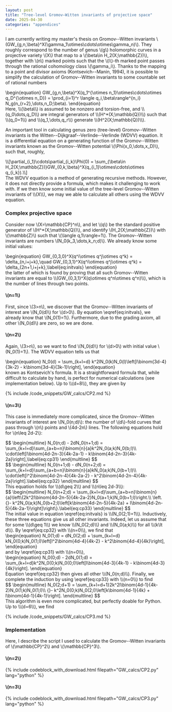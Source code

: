 ```yaml
---
layout: post
title: "Tree-level Gromov–Witten invariants of projective space"
date: 2025-04-30
categories: "appendices"
---
```


I am currently writing my master's thesis on Gromov--Witten invariants \\(GW_{g,n,\beta}^X(\gamma_1\otimes\cdots\otimes\gamma_n)\\). They roughly correspond to the number of genus \\(g\\) holomorphic curves in a projective variety \\(X\\) that map to a \\(\beta\in H_2(X;\mathbb{Z})\\), together with \\(n\\) marked points such that the \\(i\\)-th marked point passes through the rational cohomology class \\(\gamma_i\\). Thanks to the mapping to a point and divisor axioms (Kontsevich--Manin, 1994), it is possible to simplify the calculation of Gromov--Witten invariants to some countable set of rational numbers
<div class="math">
\begin{equation}
    GW_{g,n,\beta}^X(q_1^{\otimes n_1}\otimes\cdots\otimes q_D^{\otimes n_D}) = \prod_{i=1}^r \langle q_i,\beta\rangle^{n_i} N_g(n_{r+2},\dots,n_D;\beta).
\end{equation}
</div>
Here, \\(\beta\\) is assumed to be nonzero and torsion-free, and \\(q_0\dots,q_D\\) are integral generators of \\(H^*(X;\mathbb{Q})\\) such that \\(q_0=1\\) and \\(q_1,\dots,q_r\\) generate \\(H^2(X;\mathbb{Q})\\).

An important tool in calculating genus zero (tree-level) Gromov--Witten invariants is the Witten--Dijkgraaf--Verlinde--Verlinde (WDVV) equation. It is a differential equation on a generating function of the Gromov--Witten invariants known as the Gromov--Witten potential \\(\Phi(x_0,\dots,x_D)\\), such that, roughly,
<div class="math">
\\[\partial_{i_1}\cdots\partial_{i_k}\Phi(0) = \sum_{\beta\in H_2(X;\mathbb{Z})}GW_{0,k,\beta}^X(q_{i_1}\otimes\cdots\otimes q_{i_k}).\\]
</div>
The WDVV equation is a method of generating recursive methods. However, it does not directly provide a formula, which makes it challenging to work with. If we then know some initial value of the tree-level Gromov--Witten invariants of \\(X\\), we may we able to calculate all others using the WDVV equation.

### Complex projective space

Consider now \\(X=\mathbb{CP}^n\\), and let \\(q\\) be the standard positive generator of \\(H^*(X;\mathbb{Q})\\), and identify \\(H_2(X;\mathbb{Z})\\) with \\(\mathbb{Z}\\) such that \\(\langle q,1\rangle=1\\). The Gromov--Witten invariants are numbers \\(N_0(k_3,\dots,k_n;d)\\). We already know some initial values:
<div class="math">
\begin{equation}
    GW_{0,3,0}^X(q^i\otimes q^j\otimes q^k) = \delta_{n,i+j+k},\quad GW_{0,3,1}^X(q^i\otimes q^j\otimes q^k) = \delta_{2n+1,i+j+k},\label{eq:initvals}
\end{equation}
</div>
the latter of which is found by proving that all such Gromov--Witten invariants are equal to \\(GW_{0,3,1}^X(q\otimes q^n\otimes q^n)\\), which is the number of lines through two points.

#### \\(n=1\\)

First, since \\(3>n\\), we discover that the Gromov--Witten invariants of interest are \\(N_0(d)\\) for \\(d>0\\). By equation \eqref{eq:initvals}, we already know that \\(N_0(1)=1\\). Furthermore, due to the grading axiom, all other \\(N_0(d)\\) are zero, so we are done.

#### \\(n=2\\)

Again, \\(3>n\\), so we want to find \\(N_0(d)\\) for \\(d>0\\) with initial value \\(N_0(1)=1\\). The WDVV equation tells us that
<div class="math">
\begin{equation}
    N_0(d) = \sum_{k+l=d} k^2lN_0(k)N_0(l)\left[l\binom{3d-4}{3k-2} - k\binom{3d-4}{3k-1}\right],
\end{equation}
</div>
known as Kontsevich's formula. It is a straightforward formula that, while difficult to calculate by hand, is perfect for numerical calculations (see implementation below). Up to \\(d=8\\), they are given by

{% include /code_snippets/GW_calcs/CP2.md %}

#### \\(n=3\\)

This case is immediately more complicated, since the Gromov--Witten invariants of interest are \\(N_0(n;d)\\): the number of \\(d\\)-fold curves that pass through \\(n\\) points and \\(4d-2n\\) lines.
The following equations hold for \\(n\leq 2d-2\\):
<div class="math">
$$
\begin{multline}
    N_0(n;d) - 2dN_0(n+1;d) = \sum_{k+l=d}\sum_{a+b=n}\binom{n}{a}k^2N_0(a;k)N_0(b;l)\\
    \cdot\left[l\binom{4d-2n-3}{4k-2a-1} - k\binom{4d-2n-3}{4k-2a}\right],\label{eq:cp31}
\end{multline}
$$
</div>
<div class="math">
$$
\begin{multline}
    N_0(n+1;d) - dN_0(n+2;d) = \sum_{k+l=d}\sum_{a+b=n}\binom{n}{a}kN_0(a;k)N_0(b+1;l)\\
    \cdot\left[l^2\binom{4d-2n-4}{4k-2a-2} - k^2\binom{4d-2n-4}{4k-2a}\right].\label{eq:cp32}
\end{multline}
$$
</div>
This equation holds for \\(d\geq 2\\) and \\(n\leq 2d-3\\):
<div class="math">
$$
\begin{multline}
    N_0(n+2;d) = \sum_{k+l=d}\sum_{a+b=n}\binom{n}{a}\left\{2k^2l\binom{4d-2n-5}{4k-2a-2}N_0(a+1;k)N_0(b+1;l)\right.\\
    \left.{}- k^2N_0(a;k)N_0(b+2;l)\left[k\binom{4d-2n-5}{4k-2a} + l\binom{4d-2n-5}{4k-2a-1}\right]\right\}.\label{eq:cp33}
\end{multline}
$$
</div>
The initial value in equation \eqref{eq:initvals} is \\(N_0(2;1)=1\\). Inductively, these three equations give us all other invariants. Indeed, let us assume that for some \\(d\geq 1\\) we know \\(N_0(2;d)\\) and \\(N_0(a;k)\\) for all \\(k\lt d\\). By \eqref{eq:cp32} with \\(n=0\\), we find that
<div class="math">
\begin{equation}
    N_0(1;d) = dN_0(2;d) + \sum_{k+l=d} kN_0(0;k)N_0(1;l)\left[l^2\binom{4d-4}{4k-2} - k^2\binom{4d-4}{4k}\right],
\end{equation}
</div>
and by \eqref{eq:cp31} with \\(n=0\\),
<div class="math">
\begin{equation}
    N_0(0;d) - 2dN_0(1;d) = \sum_{k+l=d}k^2N_0(0;k)N_0(0;l)\left[l\binom{4d-3}{4k-1} - k\binom{4d-3}{4k}\right].
\end{equation}
</div>
Equation \eqref{eq:cp32} then gives all other \\(N_0(n;d)\\). Finally, we complete the induction by using \eqref{eq:cp33} with \\(n=0\\) to find
<div class="math">
$$
\begin{multline}
    N_0(2;d+1) = \sum_{k+l=d+1}2k^2l\binom{4d-1}{4k-2}N_0(1;k)N_0(1;l)\\
    {}- k^2N_0(0;k)N_0(2;l)\left[k\binom{4d-1}{4k} + l\binom{4d-1}{4k-1}\right].
\end{multline}
$$
</div>
This algorithm is even more complicated, but perfectly doable for Python. Up to \\(d=6\\), we find

{% include /code_snippets/GW_calcs/CP3.md %}

### Implementation

Here, I describe the script I used to calculate the Gromov--Witten invariants of \\(\mathbb{CP}^2\\) and \\(\mathbb{CP}^3\\).

#### \\(n=2\\)

{% include codeblock_with_download.html filepath="GW_calcs/CP2.py" lang="python" %}

#### \\(n=3\\)

{% include codeblock_with_download.html filepath="GW_calcs/CP3.py" lang="python" %}